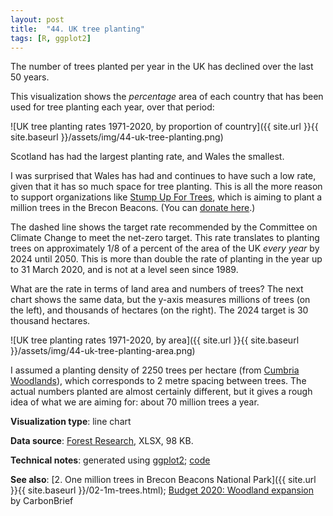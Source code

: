```yaml
---
layout: post
title:  "44. UK tree planting"
tags: [R, ggplot2]
---
```


The number of trees planted per year in the UK has declined over the last 50 years.

This visualization shows the _percentage_ area of each country that has been used for tree planting each year, over that period:

![UK tree planting rates 1971-2020, by proportion of country]({{ site.url }}{{ site.baseurl }}/assets/img/44-uk-tree-planting.png)

Scotland has had the largest planting rate, and Wales the smallest.

I was surprised that Wales has had and continues to have such a low rate, given that it has so much space for tree planting. This is all the more reason to support organizations like [Stump Up For Trees](https://stumpupfortrees.org/), which is aiming to plant a million trees in the Brecon Beacons. (You can [donate here](https://www.justgiving.com/stumpupfortrees).)

The dashed line shows the target rate recommended by the Committee on Climate Change to meet the net-zero target. This rate translates to planting trees on approximately 1/8 of a percent of the area of the UK _every year_ by 2024 until 2050. This is more than double the rate of planting in the year up to 31 March 2020, and is not at a level seen since 1989.

What are the rate in terms of land area and numbers of trees? The next chart shows the same data, but the y-axis measures millions of trees (on the left), and thousands of hectares (on the right). The 2024 target is 30 thousand hectares.

![UK tree planting rates 1971-2020, by area]({{ site.url }}{{ site.baseurl }}/assets/img/44-uk-tree-planting-area.png)

I assumed a planting density of 2250 trees per hectare (from [Cumbria Woodlands](http://www.cumbriawoodlands.co.uk/woodland-management/creating-a-new-woodland.aspx)), which corresponds to 2 metre spacing between trees. The actual numbers planted are almost certainly different, but it gives a rough idea of what we are aiming for: about 70 million trees a year.

**Visualization type**: line chart

**Data source**: [Forest Research](https://www.forestresearch.gov.uk/tools-and-resources/statistics/statistics-by-topic/woodland-statistics/), XLSX, 98 KB.

**Technical notes**: generated using [ggplot2](https://ggplot2.tidyverse.org/index.html); [code](https://github.com/tomwhite/datavision-code/tree/master/44-uk-tree-planting)

**See also**: [2. One million trees in Brecon Beacons National Park]({{ site.url }}{{ site.baseurl }}/02-1m-trees.html); [Budget 2020: Woodland expansion](https://www.carbonbrief.org/budget-2020-key-climate-and-energy-announcements#8we) by CarbonBrief
